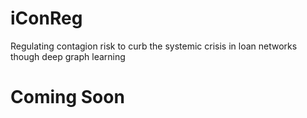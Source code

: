 # iConReg
Regulating contagion risk to curb the systemic crisis in loan networks though deep graph learning

# Coming Soon
